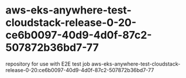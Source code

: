 # aws-eks-anywhere-test-cloudstack-release-0-20-ce6b0097-40d9-4d0f-87c2-507872b36bd7-77
repository for use with E2E test job aws-eks-anywhere-test-cloudstack-release-0-20:ce6b0097-40d9-4d0f-87c2-507872b36bd7-77
